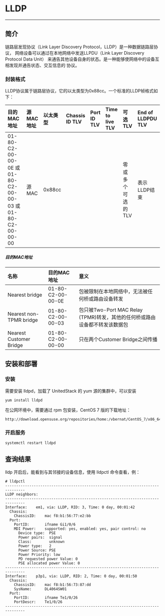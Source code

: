 # LLDP

---

## 简介

链路层发现协议（Link Layer Discovery Protocol，LLDP）是一种数据链路层协议，
网络设备可以通过在本地网络中发送LLPDU（Link Layer Discovery Protocol Data Unit）
来通告其他设备自身的状态。是一种能够使网络中的设备互相发现并通告状态、交互信息的
协议。

### 封装格式

LLDP协议属于链路层协议，它的以太类型为0x88cc。一个标准的LLDP帧格式如下：

| 目的MAC地址 | 源MAC地址 | 以太类型 | Chassis ID TLV | Port ID TLV | Time to live TLV | 可选 TLV | End of LLDPDU TLV |
|:----------- |:--------- |:-------- |:-------------- |:----------- |:---------------- |:-------- |:----------------- |
| 01-80-C2-00-00-0E 或 01-80-C2-00-00-03 或 01-80-C2-00-00-00 | 源MAC | 0x88cc |   |   |   | 零或多个可选的TLV | 表示LLDP结束 |

##### 目的MAC地址

| 名称 | 目的MAC地址 | 意义 |
|:---- |:----------- |:---- |
| Nearest bridge | 01-80-C2-00-00-0E | 包被限制在本地网络中，无法被任何桥或路由设备转发 |
| Nearest non-TPMR bridge | 01-80-C2-00-00-03 | 包只被Two-Port MAC Relay (TPMR)转发，其他的任何桥或路由设备都不转发该数据包 |
| Nearest Customer Bridge | 01-80-C2-00-00-00 | 只在两个Customer Bridge之间传播 |


## 安装和部署

### 安装

需要安装 lldpd，加载了 UnitedStack 的 yum 源的集群中，可以安装

```
yum install lldpd
```

在公网环境中，需要通过 rpm 包安装，CentOS 7 版的下载地址：

```
http://download.opensuse.org/repositories/home:/vbernat/CentOS_7/x86_64/
```

### 开启服务

```
systemctl restart lldpd
```

## 查询结果

lldp 开启后，能看到与其邻接的设备信息，使用 lldpctl 命令查看，例：

```
# lldpctl
-------------------------------------------------------------------------------
LLDP neighbors:
-------------------------------------------------------------------------------
Interface:    em1, via: LLDP, RID: 3, Time: 0 day, 00:01:42
  Chassis:
    ChassisID:    mac f8:b1:56:77:e2:bb
  Port:
    PortID:       ifname Gi1/0/6
    MDI Power:    supported: yes, enabled: yes, pair control: no
      Device type:  PSE
      Power pairs:  signal
      Class:        unknown
      Power type:   2
      Power Source: PSE
      Power Priority: low
      PD requested power Value: 0
      PSE allocated power Value: 0
-------------------------------------------------------------------------------
Interface:    p3p1, via: LLDP, RID: 2, Time: 0 day, 00:01:50
  Chassis:
    ChassisID:    mac f8:b1:56:73:87:dd
    SysName:      DL4064SW01
  Port:
    PortID:       ifname Te1/0/26
    PortDescr:    Te1/0/26
-------------------------------------------------------------------------------
```
